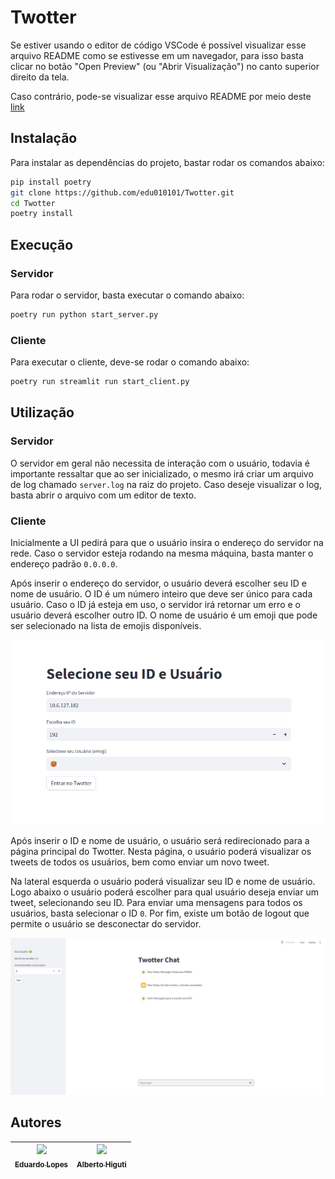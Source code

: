 # Twotter
<!-- Autores: Eduardo Lopes de Lemos e Alberto Y. Hisano Higuti -->
Se estiver usando o editor de código VSCode é possível visualizar esse arquivo README como se estivesse em um navegador, para isso basta clicar no botão "Open Preview" (ou "Abrir Visualização") no canto superior direito da tela.

Caso contrário, pode-se visualizar esse arquivo README por meio deste [link](https://github.com/edu010101/Twotter.git)

## Instalação

Para instalar as dependências do projeto, bastar rodar os comandos abaixo:

```bash
pip install poetry
git clone https://github.com/edu010101/Twotter.git
cd Twotter
poetry install
```

## Execução

### Servidor

Para rodar o servidor, basta executar o comando abaixo:

```bash
poetry run python start_server.py
```

### Cliente

Para executar o cliente, deve-se rodar o comando abaixo:

```bash
poetry run streamlit run start_client.py
```

## Utilização

### Servidor

O servidor em geral não necessita de interação com o usuário, todavia é importante ressaltar que ao ser inicializado, o mesmo irá criar um arquivo de log chamado `server.log` na raiz do projeto. Caso deseje visualizar o log, basta abrir o arquivo com um editor de texto.

### Cliente

Inicialmente a UI pedirá para que o usuário insira o endereço do servidor na rede. Caso o servidor esteja rodando na mesma máquina, basta manter o endereço padrão `0.0.0.0`.

Após inserir o endereço do servidor, o usuário deverá escolher seu ID e nome de usuário. O ID é um número inteiro que deve ser único para cada usuário. Caso o ID já esteja em uso, o servidor irá retornar um erro e o usuário deverá escolher outro ID. O nome de usuário é um emoji que pode ser selecionado na lista de emojis disponíveis.

<div style="test-align: center;">
    <img src="src/twotter/assets/client_1.png" width=600 >
</div>


Após inserir o ID e nome de usuário, o usuário será redirecionado para a página principal do Twotter. Nesta página, o usuário poderá visualizar os tweets de todos os usuários, bem como enviar um novo tweet.

Na lateral esquerda o usuário poderá visualizar seu ID e nome de usuário. 
Logo abaixo o usuário poderá escolher para qual usuário deseja enviar um tweet, selecionando seu ID. Para enviar uma mensagens para todos os usuários, basta selecionar o ID `0`.
Por fim, existe um botão de logout que permite o usuário se desconectar do servidor.

<div style="test-align: center;">
    <img src="src/twotter/assets/client_2.png" width=600 >
</div>


## Autores

|  [<img src="https://github.com/edu010101.png?size=460&u=071f7791bb03f8e102d835bdb9c2f0d3d24e8a34&v=4" width=115><br><sub>Eduardo Lopes</sub>](https://github.com/edu010101) |  [<img src="https://github.com/albertohiguti.png?size=460&u=071f7791bb03f8e102d835bdb9c2f0d3d24e8a34&v=4" width=115><br><sub>Alberto Higuti</sub>](https://github.com/albertohiguti) 
| :---: | :---: |